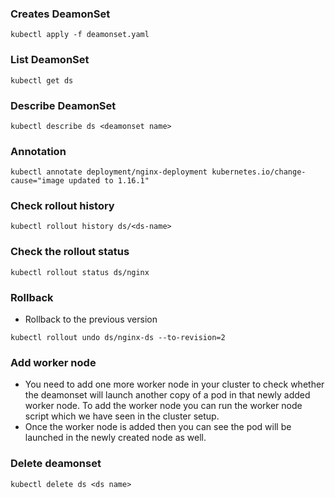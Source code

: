 ### Creates DeamonSet
```
kubectl apply -f deamonset.yaml
```
### List DeamonSet
```
kubectl get ds
```
### Describe DeamonSet
```
kubectl describe ds <deamonset name>
```

### Annotation 
```
kubectl annotate deployment/nginx-deployment kubernetes.io/change-cause="image updated to 1.16.1"
```

### Check rollout history

```
kubectl rollout history ds/<ds-name>
```

### Check the rollout status

```
kubectl rollout status ds/nginx
```

### Rollback

- Rollback to the previous version

```
kubectl rollout undo ds/nginx-ds --to-revision=2
```

### Add worker node

- You need to add one more worker node in your cluster to check whether the deamonset will launch another copy of a pod in that newly added worker node. To add the worker node you can run the worker node script which we have seen in the cluster setup.
- Once the worker node is added then you can see the pod will be launched in the newly created node as well.

### Delete deamonset
```
kubectl delete ds <ds name>
